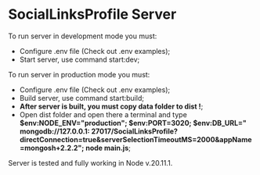 # SocialLinksProfile Server

To run server in development mode you must:

- Configure .env file (Check out .env examples);
- Start server, use command start:dev;

To run server in production mode you must:

- Configure .env file (Check out .env examples);
- Build server, use command start:build;
- <strong>After server is built, you must copy data folder to dist !</strong>;
- Open dist folder and open there a terminal and type <strong>$env:NODE_ENV="production"; $env:PORT=3020; $env:DB_URL="
  mongodb://127.0.0.1:
  27017/SocialLinksProfile?directConnection=true&serverSelectionTimeoutMS=2000&appName=mongosh+2.2.2"; node
  main.js</strong>;

Server is tested and fully working in Node v.20.11.1.